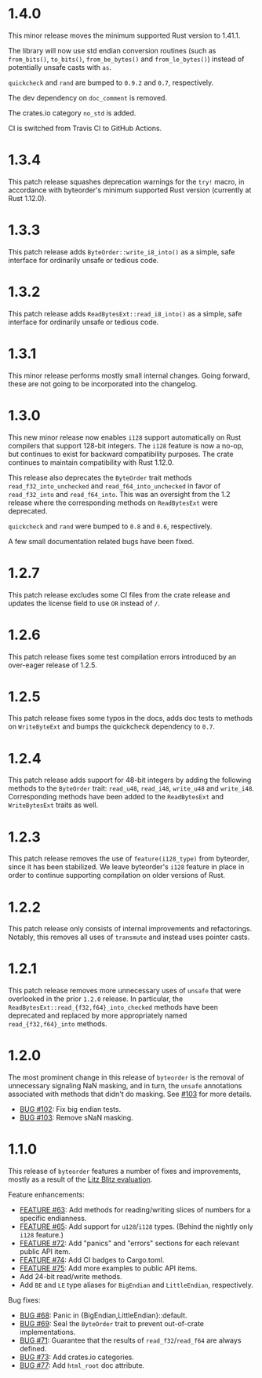 1.4.0
=====
This minor release moves the minimum supported Rust version to 1.41.1.

The library will now use std endian conversion routines (such as `from_bits()`,
`to_bits()`, `from_be_bytes()` and `from_le_bytes()`) instead of potentially
unsafe casts with `as`.

`quickcheck` and `rand` are bumped to `0.9.2` and `0.7`, respectively.

The dev dependency on `doc_comment` is removed.

The crates.io category `no_std` is added.

CI is switched from Travis CI to GitHub Actions.


1.3.4
=====
This patch release squashes deprecation warnings for the `try!` macro, in
accordance with byteorder's minimum supported Rust version (currently at Rust
1.12.0).


1.3.3
=====
This patch release adds `ByteOrder::write_i8_into()` as a simple, safe interface
for ordinarily unsafe or tedious code.


1.3.2
=====
This patch release adds `ReadBytesExt::read_i8_into()` as a simple, safe interface
for ordinarily unsafe or tedious code.


1.3.1
=====
This minor release performs mostly small internal changes. Going forward, these
are not going to be incorporated into the changelog.


1.3.0
=====
This new minor release now enables `i128` support automatically on Rust
compilers that support 128-bit integers. The `i128` feature is now a no-op, but
continues to exist for backward compatibility purposes. The crate continues to
maintain compatibility with Rust 1.12.0.

This release also deprecates the `ByteOrder` trait methods
`read_f32_into_unchecked` and `read_f64_into_unchecked` in favor of
`read_f32_into` and `read_f64_into`. This was an oversight from the 1.2 release
where the corresponding methods on `ReadBytesExt` were deprecated.

`quickcheck` and `rand` were bumped to `0.8` and `0.6`, respectively.

A few small documentation related bugs have been fixed.


1.2.7
=====
This patch release excludes some CI files from the crate release and updates
the license field to use `OR` instead of `/`.


1.2.6
=====
This patch release fixes some test compilation errors introduced by an
over-eager release of 1.2.5.


1.2.5
=====
This patch release fixes some typos in the docs, adds doc tests to methods on
`WriteByteExt` and bumps the quickcheck dependency to `0.7`.


1.2.4
=====
This patch release adds support for 48-bit integers by adding the following
methods to the `ByteOrder` trait: `read_u48`, `read_i48`, `write_u48` and
`write_i48`. Corresponding methods have been added to the `ReadBytesExt` and
`WriteBytesExt` traits as well.


1.2.3
=====
This patch release removes the use of `feature(i128_type)` from byteorder,
since it has been stabilized. We leave byteorder's `i128` feature in place
in order to continue supporting compilation on older versions of Rust.


1.2.2
=====
This patch release only consists of internal improvements and refactorings.
Notably, this removes all uses of `transmute` and instead uses pointer casts.


1.2.1
=====
This patch release removes more unnecessary uses of `unsafe` that
were overlooked in the prior `1.2.0` release. In particular, the
`ReadBytesExt::read_{f32,f64}_into_checked` methods have been deprecated and
replaced by more appropriately named `read_{f32,f64}_into` methods.


1.2.0
=====
The most prominent change in this release of `byteorder` is the removal of
unnecessary signaling NaN masking, and in turn, the `unsafe` annotations
associated with methods that didn't do masking. See
[#103](https://github.com/BurntSushi/byteorder/issues/103)
for more details.

* [BUG #102](https://github.com/BurntSushi/byteorder/issues/102):
  Fix big endian tests.
* [BUG #103](https://github.com/BurntSushi/byteorder/issues/103):
  Remove sNaN masking.


1.1.0
=====
This release of `byteorder` features a number of fixes and improvements, mostly
as a result of the
[Litz Blitz evaluation](https://public.etherpad-mozilla.org/p/rust-crate-eval-byteorder).

Feature enhancements:

* [FEATURE #63](https://github.com/BurntSushi/byteorder/issues/63):
  Add methods for reading/writing slices of numbers for a specific
  endianness.
* [FEATURE #65](https://github.com/BurntSushi/byteorder/issues/65):
  Add support for `u128`/`i128` types. (Behind the nightly only `i128`
  feature.)
* [FEATURE #72](https://github.com/BurntSushi/byteorder/issues/72):
  Add "panics" and "errors" sections for each relevant public API item.
* [FEATURE #74](https://github.com/BurntSushi/byteorder/issues/74):
  Add CI badges to Cargo.toml.
* [FEATURE #75](https://github.com/BurntSushi/byteorder/issues/75):
  Add more examples to public API items.
* Add 24-bit read/write methods.
* Add `BE` and `LE` type aliases for `BigEndian` and `LittleEndian`,
  respectively.

Bug fixes:

* [BUG #68](https://github.com/BurntSushi/byteorder/issues/68):
  Panic in {BigEndian,LittleEndian}::default.
* [BUG #69](https://github.com/BurntSushi/byteorder/issues/69):
  Seal the `ByteOrder` trait to prevent out-of-crate implementations.
* [BUG #71](https://github.com/BurntSushi/byteorder/issues/71):
  Guarantee that the results of `read_f32`/`read_f64` are always defined.
* [BUG #73](https://github.com/BurntSushi/byteorder/issues/73):
  Add crates.io categories.
* [BUG #77](https://github.com/BurntSushi/byteorder/issues/77):
  Add `html_root` doc attribute.
